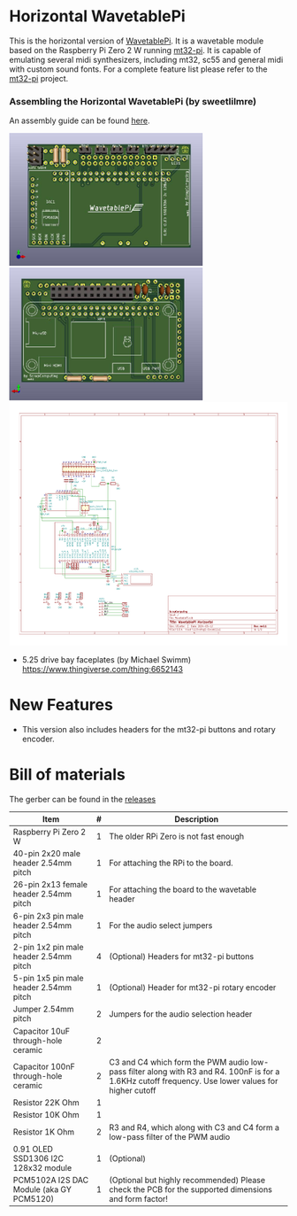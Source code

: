 # Horizontal WavetablePi

This is the horizontal version of [WavetablePi](https://github.com/scrapcomputing/WavetablePi).
It is a wavetable module based on the Raspberry Pi Zero 2 W running [mt32-pi](https://github.com/dwhinham/mt32-pi).
It is capable of emulating several midi synthesizers, including mt32, sc55 and general midi with custom sound fonts.
For a complete feature list please refer to the [mt32-pi](https://github.com/dwhinham/mt32-pi) project.

### Assembling the Horizontal WavetablePi (by sweetlilmre)
An assembly guide can be found [here](assembly.md).

<img src='img/WavetablePiHoriz_PCB_front.jpg' alt='WavetablePi PCB Front' height=240 width=auto>
<img src='img/WavetablePiHoriz_PCB_back.jpg' alt='WavetablePi PCB Back' height=240 width=auto>
<img src='img/WavetablePi.svg' alt='WavetablePi Schematic' height=440 width=auto>
</p>

- 5.25 drive bay faceplates (by Michael Swimm) https://www.thingiverse.com/thing:6652143

# New Features
- This version also includes headers for the mt32-pi buttons and rotary encoder.

# Bill of materials

The gerber can be found in the [releases](https://github.com/scrapcomputing/WavetablePiHoriz/releases)

Item                                     | #   | Description
-----------------------------------------|-----|-----------------------------------------
Raspberry Pi Zero 2 W                    | 1   | The older RPi Zero is not fast enough
40-pin 2x20 male header 2.54mm pitch     | 1   | For attaching the RPi to the board.
26-pin 2x13 female header 2.54mm pitch   | 1   | For attaching the board to the wavetable header
6-pin 2x3 pin male header 2.54mm pitch   | 1   | For the audio select jumpers
2-pin 1x2 pin male header 2.54mm pitch   | 4   | (Optional) Headers for mt32-pi buttons
5-pin 1x5 pin male header 2.54mm pitch   | 1   | (Optional) Header for mt32-pi rotary encoder
Jumper 2.54mm pitch                      | 2   | Jumpers for the audio selection header
Capacitor 10uF through-hole ceramic      | 2   |
Capacitor 100nF through-hole ceramic     | 2   | C3 and C4 which form the PWM audio low-pass filter along with R3 and R4. 100nF is for a 1.6KHz cutoff frequency. Use lower values for higher cutoff
Resistor 22K Ohm                         | 1   |
Resistor 10K Ohm                         | 1   |
Resistor 1K Ohm                          | 2   | R3 and R4, which along with C3 and C4 form a low-pass filter of the PWM audio
0.91 OLED SSD1306 I2C 128x32 module      | 1   | (Optional)
PCM5102A I2S DAC Module (aka GY PCM5120) | 1   | (Optional but highly recommended) Please check the PCB for the supported dimensions and form factor!

